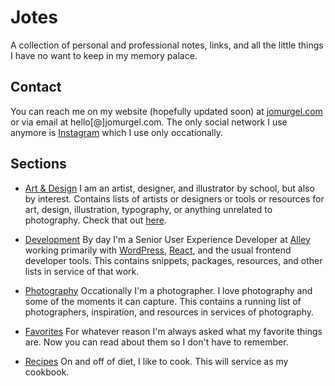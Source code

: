 # Jotes
A collection of personal and professional notes, links, and all the little things I have no want to keep in my memory palace.

## Contact
You can reach me on my website (hopefully updated soon) at [jomurgel.com](https://jomurgel.com) or via email at hello[@]jomurgel.com. The only social network I use anymore is [Instagram](https://www.instagram.com/jomurgel/) which I use only occationally.

## Sections
- [Art & Design](art-design.md)
I am an artist, designer, and illustrator by school, but also by interest. Contains lists of artists or designers or tools or resources for art, design, illustration, typography, or anything unrelated to photography. Check that out [here](photography.md).

- [Development](development.md)
By day I'm a Senior User Experience Developer at [Alley](https://alley.co) working primarily with [WordPress](https://wordpress.org), [React](https://reactjs.org/), and the usual frontend developer tools. This contains snippets, packages, resources, and other lists in service of that work.

- [Photography](photography.md)
Occationally I'm a photographer. I love photography and some of the moments it can capture. This contains a running list of photographers, inspiration, and resources in services of photography.

- [Favorites](favorites.md)
For whatever reason I'm always asked what my favorite things are. Now you can read about them so I don't have to remember.

- [Recipes](recipes.md)
On and off of diet, I like to cook. This will service as my cookbook.
